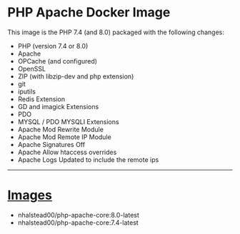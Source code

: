 # PHP Apache Docker Image

This image is the PHP 7.4 (and 8.0) packaged with the following changes:
- PHP (version 7.4 or 8.0)
- Apache
- OPCache (and configured)
- OpenSSL
- ZIP (with libzip-dev and php extension)
- git
- iputils
- Redis Extension
- GD and imagick Extensions
- PDO
- MYSQL / PDO MYSQLI Extensions
- Apache Mod Rewrite Module
- Apache Mod Remote IP Module
- Apache Signatures Off
- Apache Allow htaccess overrides
- Apache Logs Updated to include the remote ips

---

# [Images](https://hub.docker.com/repository/docker/nhalstead00/php-apache-core/tags?page=1&ordering=last_updated)

- nhalstead00/php-apache-core:8.0-latest
- nhalstead00/php-apache-core:7.4-latest
